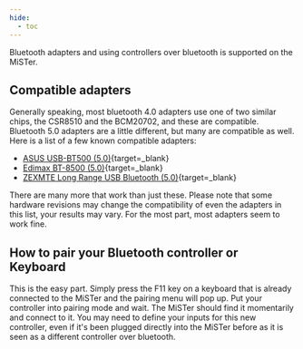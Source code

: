 ```yaml
---
hide:
  - toc
---
```


Bluetooth adapters and using controllers over bluetooth is supported on the MiSTer.

## Compatible adapters

Generally speaking, most bluetooth 4.0 adapters use one of two similar chips, the CSR8510 and the BCM20702, and these are compatible. Bluetooth 5.0 adapters are a little different, but many are compatible as well. Here is a list of a few known compatible adapters:

* [ASUS USB-BT500 (5.0)](https://www.amazon.com/dp/B08DFBNG7F){target=_blank}
* [Edimax BT-8500 (5.0)](https://www.amazon.com/Edimax-BT-8500-Bluetooth-Supports-Controllers/dp/B08M1VJHVD/){target=_blank}
* [ZEXMTE Long Range USB Bluetooth (5.0)](https://www.amazon.com/ZEXMTE-Bluetooth-Adapter-Keyboard-Headphones/dp/B09D7W918Q){target=_blank}

There are many more that work than just these. Please note that some hardware revisions may change the compatibility of even the adapters in this list, your results may vary. For the most part, most adapters seem to work fine.

## How to pair your Bluetooth controller or Keyboard

This is the easy part. Simply press the F11 key on a keyboard that is already connected to the MiSTer and the pairing menu will pop up. Put your controller into pairing mode and wait. The MiSTer should find it momentarily and connect to it. You may need to define your inputs for this new controller, even if it's been plugged directly into the MiSTer before as it is seen as a different controller over bluetooth.
